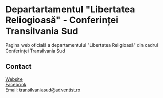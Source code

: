 # Departartamentul "Libertatea Reliogioasă" - Conferinței Transilvania Sud

Pagina web oficială a departamentului "Libertatea Religioasă" din cadrul Conferinței Transilvania Sud

## Contact

[Website](https://adventistsud.ro)  
[Facebook](https://www.facebook.com/adventistsud)  
Email: transilvaniasud@adventist.ro  